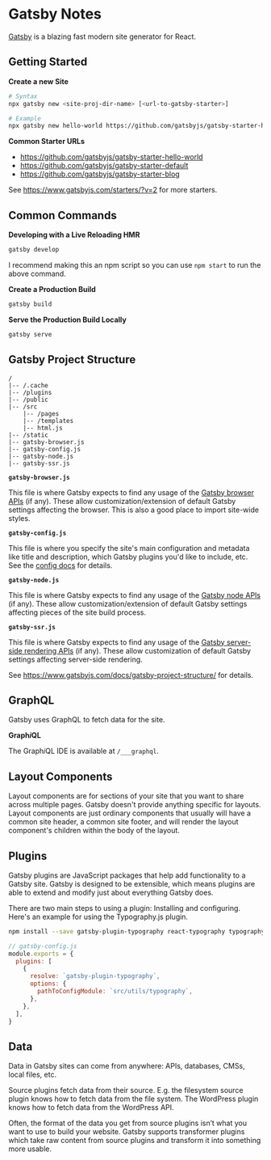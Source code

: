 # Gatsby Notes

[Gatsby] is a blazing fast modern site generator for React.


## Getting Started

**Create a new Site**

```sh
# Syntax
npx gatsby new <site-proj-dir-name> [<url-to-gatsby-starter>]

# Example
npx gatsby new hello-world https://github.com/gatsbyjs/gatsby-starter-hello-world
```

**Common Starter URLs**

- https://github.com/gatsbyjs/gatsby-starter-hello-world
- https://github.com/gatsbyjs/gatsby-starter-default
- https://github.com/gatsbyjs/gatsby-starter-blog

See https://www.gatsbyjs.com/starters/?v=2 for more starters.


## Common Commands

**Developing with a Live Reloading HMR**

```sh
gatsby develop
```

I recommend making this an npm script so you can use `npm start` to run the above command.

**Create a Production Build**

```sh
gatsby build
```

**Serve the Production Build Locally**

```sh
gatsby serve
```


## Gatsby Project Structure

```
/
|-- /.cache
|-- /plugins
|-- /public
|-- /src
    |-- /pages
    |-- /templates
    |-- html.js
|-- /static
|-- gatsby-browser.js
|-- gatsby-config.js
|-- gatsby-node.js
|-- gatsby-ssr.js
```

**`gatsby-browser.js`**

This file is where Gatsby expects to find any usage of the [Gatsby browser
APIs][gatsby-browser-api] (if any).  These allow customization/extension of default
Gatsby settings affecting the browser. This is also a good place to import
site-wide styles.

**`gatsby-config.js`**

This file is where you specify the site's main configuration and metadata like
title and description, which Gatsby plugins you'd like to include, etc.  See
the [config docs][gatsby-configuration] for details.

**`gatsby-node.js`**

This file is where Gatsby expects to find any usage of the [Gatsby node
APIs][gatsby-node-api] (if any).  These allow customization/extension of default
Gatsby settings affecting pieces of the site build process.

**`gatsby-ssr.js`**

This file is where Gatsby expects to find any usage of the [Gatsby server-side
rendering APIs][gatsby-ssr-api] (if any).  These allow customization of default
Gatsby settings affecting server-side rendering.

See https://www.gatsbyjs.com/docs/gatsby-project-structure/ for details.


## GraphQL

Gatsby uses GraphQL to fetch data for the site.

**Graph*i*QL**

The Graph*i*QL IDE is available at `/___graphql`.


## Layout Components

Layout components are for sections of your site that you want to share across
multiple pages. Gatsby doesn't provide anything specific for layouts. Layout
components are just ordinary components that usually will have a common site
header, a common site footer, and will render the layout component's children
within the body of the layout.


## Plugins

Gatsby plugins are JavaScript packages that help add functionality to a Gatsby
site. Gatsby is designed to be extensible, which means plugins are able to
extend and modify just about everything Gatsby does.

There are two main steps to using a plugin: Installing and configuring. Here's
an example for using the Typography.js plugin.

```sh
npm install --save gatsby-plugin-typography react-typography typography typography-theme-fairy-gates
```

```js
// gatsby-config.js
module.exports = {
  plugins: [
    {
      resolve: `gatsby-plugin-typography`,
      options: {
        pathToConfigModule: `src/utils/typography`,
      },
    },
  ],
}
```


## Data

Data in Gatsby sites can come from anywhere: APIs, databases, CMSs, local files, etc.

Source plugins fetch data from their source. E.g. the filesystem source plugin knows how to fetch data from the file system. The WordPress plugin knows how to fetch data from the WordPress API.

Often, the format of the data you get from source plugins isn’t what you want to use to build your website. Gatsby supports transformer plugins which take raw content from source plugins and transform it into something more usable.


[gatsby]: https://www.gatsbyjs.com/
[gatsby-browser-api]: https://www.gatsbyjs.com/docs/browser-apis/
[gatsby-configuration]: https://www.gatsbyjs.com/docs/gatsby-config/
[gatsby-node-api]: https://www.gatsbyjs.com/docs/node-apis/
[gatsby-ssr-api]: https://www.gatsbyjs.com/docs/ssr-apis/
